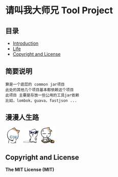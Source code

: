 # 请叫我大师兄 Tool Project 

## 目录
* [Introduction](#简要说明)
* [Life](#漫漫人生路)
* [Copyright and License](#copyright-and-license)


## 简要说明
```
算是一个底层的 common jar项目  
此处的其他几个项目基本都依赖这个项目  
此项目 主要是存放一些公用的工具jar依赖    
比如，lombok，guava，fastjson ...  
```


## 漫漫人生路
![begin][start] ![going on][going on] ![going on][going on more]


## Copyright and License
**The MIT License (MIT)**


[start]:https://github.com/cmshome/x/blob/master/md/src/main/java/com/lxk/imgs/me/1.gif "刚刚毕业，好好学习。"
[going on]:https://github.com/cmshome/x/blob/master/md/src/main/java/com/lxk/imgs/me/2.gif "渐入佳境，高调装逼。"
[going on more]:https://github.com/cmshome/x/blob/master/md/src/main/java/com/lxk/imgs/me/3.gif "最高境界，低调低调。"
[lips]:https://github.com/jsw0528/rails_emoji/raw/master/vendor/assets/images/emojis/kiss.png "烈焰红唇"

